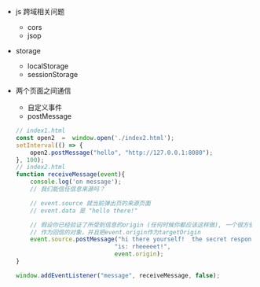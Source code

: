 - js 跨域相关问题
  - cors
  - jsop

- storage 
  - localStorage
  - sessionStorage

- 两个页面之间通信

  - 自定义事件
  - postMessage

  ```javascript
  // index1.html
  const open2  =  window.open('./index2.html');
  setInterval(() => {
      open2.postMessage("hello", "http://127.0.0.1:8080");
  }, 100);
  // index2.html
  function receiveMessage(event){
      console.log('on message');
      // 我们能信任信息来源吗？
  
      // event.source 就当前弹出页的来源页面
      // event.data 是 "hello there!"
  
      // 假设你已经验证了所受到信息的origin (任何时候你都应该这样做), 一个很方便的方式就是把event.source
      // 作为回信的对象，并且把event.origin作为targetOrigin
      event.source.postMessage("hi there yourself!  the secret response " +
                              "is: rheeeeet!",
                              event.origin);
  }
  
  window.addEventListener("message", receiveMessage, false);
  ```

  